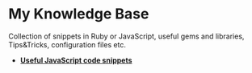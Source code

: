 My Knowledge Base
==============

Collection of snippets in Ruby or JavaScript, useful gems and libraries, Tips&amp;Tricks, configuration files etc.

- [**Useful JavaScript code snippets**](https://github.com/alex-mil/knowledge-base/blob/master/JavaScript%20Snippets.js)
